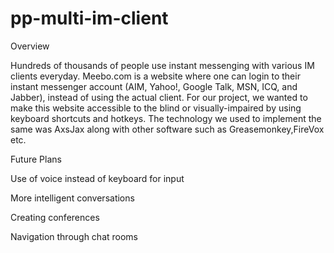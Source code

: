 # pp-multi-im-client
Overview

Hundreds of thousands of people use instant messenging with various IM clients everyday. Meebo.com is a website where one can login to their instant messenger account (AIM, Yahoo!, Google Talk, MSN, ICQ, and Jabber), instead of using the actual client. For our project, we wanted to make this website accessible to the blind or visually-impaired by using keyboard shortcuts and hotkeys. The technology we used to implement the same was AxsJax along with other software such as Greasemonkey,FireVox etc.

Future Plans

Use of voice instead of keyboard for input

More intelligent conversations

Creating conferences

Navigation through chat rooms
